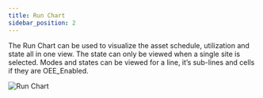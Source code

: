 ```yaml
---
title: Run Chart
sidebar_position: 2
---
```


The Run Chart can be used to visualize the asset schedule, utilization and state all in one view. The state can only be viewed when a single site is selected. Modes and states can be viewed for a line, it’s sub-lines and cells if they are OEE_Enabled.

![Run Chart](/img/RunChartOverview.png)

